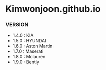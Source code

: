 # Kimwonjoon.github.io

### VERSION
- 1.4.0 : KIA
- 1.5.0 : HYUNDAI
- 1.6.0 : Aston Martin
- 1.7.0 : Maserati
- 1.8.0 : Mclauren
- 1.9.0 : Bently
